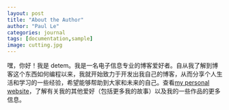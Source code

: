 ```yaml
---
layout: post
title: "About the Author"
author: "Paul Le"
categories: journal
tags: [documentation,sample]
image: cutting.jpg
--- 
```


嘿，你好！我是 detem。我是一名电子信息专业的博客爱好者。自从我了解到博客这个东西如何编程以来，我就开始致力于开发出我自己的博客，从而分享个人生活和学习的一些经验，希望能够帮助到大家和未来的自己。查看[my personal website](https://www.douyin.com/user/self?from_tab_name=main%29)，了解有关我的其他爱好（包括更多我的故事）以及我的一些作品的更多信息。
